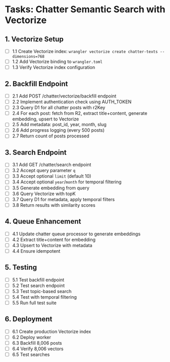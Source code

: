 # Tasks: Chatter Semantic Search with Vectorize

## 1. Vectorize Setup

- [ ] 1.1 Create Vectorize index: `wrangler vectorize create chatter-texts --dimensions=768`
- [ ] 1.2 Add Vectorize binding to `wrangler.toml`
- [ ] 1.3 Verify Vectorize index configuration

## 2. Backfill Endpoint

- [ ] 2.1 Add POST /chatter/vectorize/backfill endpoint
- [ ] 2.2 Implement authentication check using AUTH_TOKEN
- [ ] 2.3 Query D1 for all chatter posts with r2Key
- [ ] 2.4 For each post: fetch from R2, extract title+content, generate embedding, upsert to Vectorize
- [ ] 2.5 Add metadata: post_id, year, month, slug
- [ ] 2.6 Add progress logging (every 500 posts)
- [ ] 2.7 Return count of posts processed

## 3. Search Endpoint

- [ ] 3.1 Add GET /chatter/search endpoint
- [ ] 3.2 Accept query parameter `q`
- [ ] 3.3 Accept optional `limit` (default 10)
- [ ] 3.4 Accept optional `year`/`month` for temporal filtering
- [ ] 3.5 Generate embedding from query
- [ ] 3.6 Query Vectorize with topK
- [ ] 3.7 Query D1 for metadata, apply temporal filters
- [ ] 3.8 Return results with similarity scores

## 4. Queue Enhancement

- [ ] 4.1 Update chatter queue processor to generate embeddings
- [ ] 4.2 Extract title+content for embedding
- [ ] 4.3 Upsert to Vectorize with metadata
- [ ] 4.4 Ensure idempotent

## 5. Testing

- [ ] 5.1 Test backfill endpoint
- [ ] 5.2 Test search endpoint
- [ ] 5.3 Test topic-based search
- [ ] 5.4 Test with temporal filtering
- [ ] 5.5 Run full test suite

## 6. Deployment

- [ ] 6.1 Create production Vectorize index
- [ ] 6.2 Deploy worker
- [ ] 6.3 Backfill 8,006 posts
- [ ] 6.4 Verify 8,006 vectors
- [ ] 6.5 Test searches

